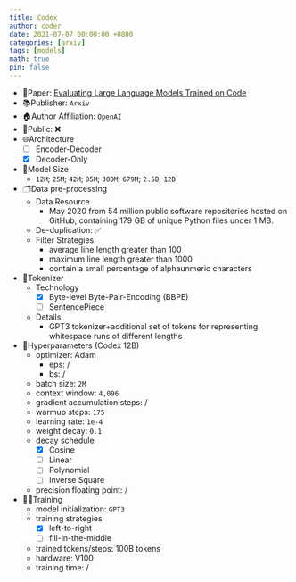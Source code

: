 ```yaml
---
title: Codex
author: coder
date: 2021-07-07 00:00:00 +0800
categories: [arxiv]
tags: [models]
math: true
pin: false
---
```


- 📙Paper: [Evaluating Large Language Models Trained on Code](https://arxiv.org/pdf/2107.03374.pdf)
- 📚Publisher: `Arxiv`
- 🏠Author Affiliation: `OpenAI`
- 🔑Public: ❌
- 🌐Architecture
  + [ ] Encoder-Decoder
  + [x] Decoder-Only
- 📏Model Size
  + `12M`; `25M`; `42M`; `85M`; `300M`; `679M`; `2.5B`; `12B`
- 🗂️Data pre-processing
  + Data Resource
    * May 2020 from 54 million public software repositories hosted on GitHub, containing 179 GB of unique Python files under 1 MB.
  + De-duplication: ✅
  + Filter Strategies
    * average line length greater than 100
    * maximum line length greater than 1000
    * contain a small percentage of alphaunmeric characters
- 🍉Tokenizer
  + Technology
    * [x] Byte-level Byte-Pair-Encoding (BBPE)
    * [ ] SentencePiece
  + Details
    * GPT3 tokenizer+additional set of tokens for representing whitespace runs of different lengths
- 🧪Hyperparameters (Codex 12B)
  + optimizer: Adam
    * eps: /
    * bs: /
  + batch size: `2M`
  + context window: `4,096`
  + gradient accumulation steps: /
  + warmup steps: `175`
  + learning rate: `1e-4`
  + weight decay: `0.1`
  + decay schedule
    * [x] Cosine
    * [ ] Linear
    * [ ] Polynomial
    * [ ] Inverse Square
  + precision floating point: /
- 🏃‍♀️Training
  + model initialization: `GPT3`
  + training strategies
    * [x] left-to-right
    * [ ] fill-in-the-middle
  + trained tokens/steps: 100B tokens
  + hardware: V100
  + training time: /
